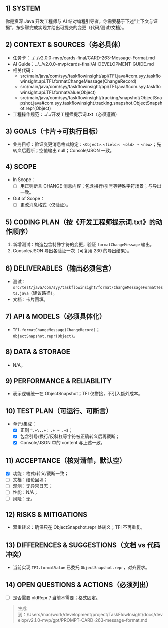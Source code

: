 ## 1) SYSTEM
你是资深 Java 开发工程师与 AI 结对编程引导者。你需要基于下述“上下文与证据”，按步骤完成实现并给出可提交的变更（代码/测试/文档）。

## 2) CONTEXT & SOURCES（务必具体）
- 任务卡：../../v2.0.0-mvp/cards-final/CARD-263-Message-Format.md
- AI Guide：../../v2.0.0-mvp/cards-final/AI-DEVELOPMENT-GUIDE.md
- 相关代码：
  - src/main/java/com/syy/taskflowinsight/api/TFI.java#com.syy.taskflowinsight.api.TFI.formatChangeMessage(ChangeRecord)
  - src/main/java/com/syy/taskflowinsight/api/TFI.java#com.syy.taskflowinsight.api.TFI.formatValue(Object)
  - src/main/java/com/syy/taskflowinsight/tracking/snapshot/ObjectSnapshot.java#com.syy.taskflowinsight.tracking.snapshot.ObjectSnapshot.repr(Object)
- 工程操作规范：../../开发工程师提示词.txt（必须遵循）

## 3) GOALS（卡片→可执行目标）
- 业务目标：验证变更消息格式稳定：`<Object>.<field>: <old> → <new>`；先转义后截断；空值输出 null；Console/JSON 一致。

## 4) SCOPE
- In Scope：
  - [ ] 用正则断言 CHANGE 消息内容；包含换行/引号等特殊字符场景；与导出一致。
- Out of Scope：
  - [ ] 更改消息格式（仅验证）。

## 5) CODING PLAN（按《开发工程师提示词.txt》的动作顺序）
1. 新增测试：构造包含特殊字符的变更，验证 `formatChangeMessage` 输出。
2. Console/JSON 导出各验证一次（可复用 230 的导出结果）。

## 6) DELIVERABLES（输出必须包含）
- 测试：`src/test/java/com/syy/taskflowinsight/format/ChangeMessageFormatTests.java`（建议路径）。
- 文档：卡片回填。

## 7) API & MODELS（必须具体化）
- `TFI.formatChangeMessage(ChangeRecord)`；`ObjectSnapshot.repr(Object)`。

## 8) DATA & STORAGE
- N/A。

## 9) PERFORMANCE & RELIABILITY
- 表示逻辑统一在 ObjectSnapshot；TFI 仅拼接，不引入额外成本。

## 10) TEST PLAN（可运行、可断言）
- 单元/集成：
  - [x] 正则 `^.+\..+: .+ → .+$`；
  - [x] 包含引号/换行/反斜杠等字符被正确转义后再截断；
  - [x] Console/JSON 中的 content 与上述一致。

## 11) ACCEPTANCE（核对清单，默认空）
- [x] 功能：格式/转义/截断一致；
- [ ] 文档：结论回填；
- [ ] 观测：无异常日志；
- [ ] 性能：N/A；
- [ ] 风险：无。

## 12) RISKS & MITIGATIONS
- 双重转义：确保只在 ObjectSnapshot.repr 处转义；TFI 不再重复。

## 13) DIFFERENCES & SUGGESTIONS（文档 vs 代码冲突）
- 当前实现 `TFI.formatValue` 已委托 `ObjectSnapshot.repr`，对齐要求。

## 14) OPEN QUESTIONS & ACTIONS（必须列出）
- [ ] 是否需要 oldRepr？当前不需要；格式固定。

> 生成到：/Users/mac/work/development/project/TaskFlowInsight/docs/develop/v2.1.0-mvp/gpt/PROMPT-CARD-263-message-format.md

